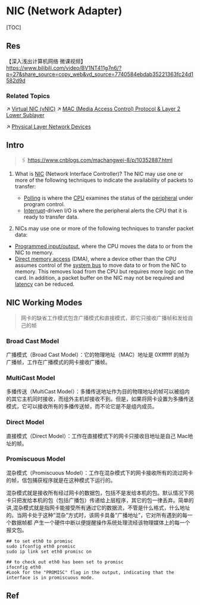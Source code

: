 # NIC (Network Adapter)

[TOC]



## Res
【深入浅出计算机网络 微课视频】 https://www.bilibili.com/video/BV1NT411g7n6/?p=27&share_source=copy_web&vd_source=7740584ebdab35221363fc24d1582d9d


### Related Topics
↗ [Virtual NIC (vNIC)](../../../../Network%20Virtualization/📌%20NV%20Implementations/Virtual%20Physical%20Layer/Virtual%20NIC%20(vNIC)/Virtual%20NIC%20(vNIC).md)
↗ [MAC (Media Access Control) Protocol & Layer 2 Lower Sublayer](../📌%20MAC%20(Media%20Access%20Control)%20&%20Layer%202%20Lower%20Sublayer/MAC%20(Media%20Access%20Control)%20Protocol%20&%20Layer%202%20Lower%20Sublayer.md)

↗ [Physical Layer Network Devices](../../../0x07%20Physical%20Layer/Physical%20Layer%20Network%20Devices/Physical%20Layer%20Network%20Devices.md)



## Intro
> 🖇 https://www.cnblogs.com/machangwei-8/p/10352887.html

1. What is [NIC](https://zh.wikipedia.org/zh-cn/网卡) (Network Interface Controller)?
   The NIC may use one or more of the following techniques to indicate the availability of packets to transfer:

   - [Polling](https://en.wikipedia.org/wiki/Polling_(computer_science)) is where the [CPU](https://en.wikipedia.org/wiki/CPU) examines the status of the [peripheral](https://en.wikipedia.org/wiki/Peripheral) under program control.
   - [Interrupt](https://en.wikipedia.org/wiki/Interrupt_request)-driven I/O is where the peripheral alerts the CPU that it is ready to transfer data.

2. NICs may use one or more of the following techniques to transfer packet data:
- [Programmed input/output](https://en.wikipedia.org/wiki/Programmed_input/output), where the CPU moves the data to or from the NIC to memory.
- [Direct memory access](https://en.wikipedia.org/wiki/Direct_memory_access) (DMA), where a device other than the CPU assumes control of the [system bus](https://en.wikipedia.org/wiki/System_bus) to move data to or from the NIC to memory. This removes load from the CPU but requires more logic on the card. In addition, a packet buffer on the NIC may not be required and [latency](https://en.wikipedia.org/wiki/Latency_(engineering)) can be reduced.



## NIC Working Modes
> 网卡的缺省工作模式包含广播模式和直接模式，即它只接收广播帧和发给自己的帧

### Broad Cast Model
广播模式（Broad Cast Model）：它的物理地址（MAC）地址是 0Xffffff 的帧为广播帧，工作在广播模式的网卡接收广播帧。

### MultiCast Model
多播传送（MultiCast Model）：多播传送地址作为目的物理地址的帧可以被组内的其它主机同时接收，而组外主机却接收不到。但是，如果将网卡设置为多播传送模式，它可以接收所有的多播传送帧，而不论它是不是组内成员。

### Direct Model
直接模式（Direct Model）：工作在直接模式下的网卡只接收目地址是自己 Mac地址的帧。

### Promiscuous Model
混杂模式（Promiscuous Model）：工作在混杂模式下的网卡接收所有的流过网卡的帧，信包捕获程序就是在这种模式下运行的。

混杂模式就是接收所有经过网卡的数据包，包括不是发给本机的包。默认情况下网卡只把发给本机的包（包括广播包）传递给上层程序，其它的包一律丢弃。简单的讲,混杂模式就是指网卡能接受所有通过它的数据流，不管是什么格式，什么地址的。当网卡处于这种”混杂”方式时，该网卡具备”广播地址”，它对所有遇到的每一个数据帧都 产生一个硬件中断以便提醒操作系统处理流经该物理媒体上的每一个报文包。

```shell
## to set eth0 to promisc
sudo ifconfig eth0 promisc
sudo ip link set eth0 promisc on

## to check out eth0 has been set to promisc
ifocnfig eth0
#Look for the "PROMISC" flag in the output, indicating that the interface is in promiscuous mode.
```



## Ref
[网卡混杂模式介绍与设置 - WCH_SoftGroup的文章 - 知乎]: https://zhuanlan.zhihu.com/p/543476314

